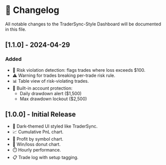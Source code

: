 
# 📜 Changelog

All notable changes to the TraderSync-Style Dashboard will be documented in this file.

## [1.1.0] - 2024-04-29
### Added
- 🧠 Risk violation detection: flags trades where loss exceeds $100.
- ⚠️ Warning for trades breaking per-trade risk rule.
- 📊 Table view of risk-violating trades.
- 🔐 Built-in account protection:
  - Daily drawdown alert ($1,500)
  - Max drawdown lockout ($2,500)

## [1.0.0] - Initial Release
- 🎨 Dark-themed UI styled like TraderSync.
- 📈 Cumulative PnL chart.
- 🧩 Profit by symbol chart.
- 🥧 Win/loss donut chart.
- ⏱️ Hourly performance.
- 📋 Trade log with setup tagging.
